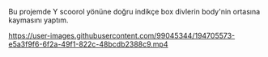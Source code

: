 Bu projemde Y scoorol yönüne doğru indikçe box divlerin body'nin ortasına kaymasını yaptım.





https://user-images.githubusercontent.com/99045344/194705573-e5a3f9f6-6f2a-49f1-822c-48bcdb2388c9.mp4


